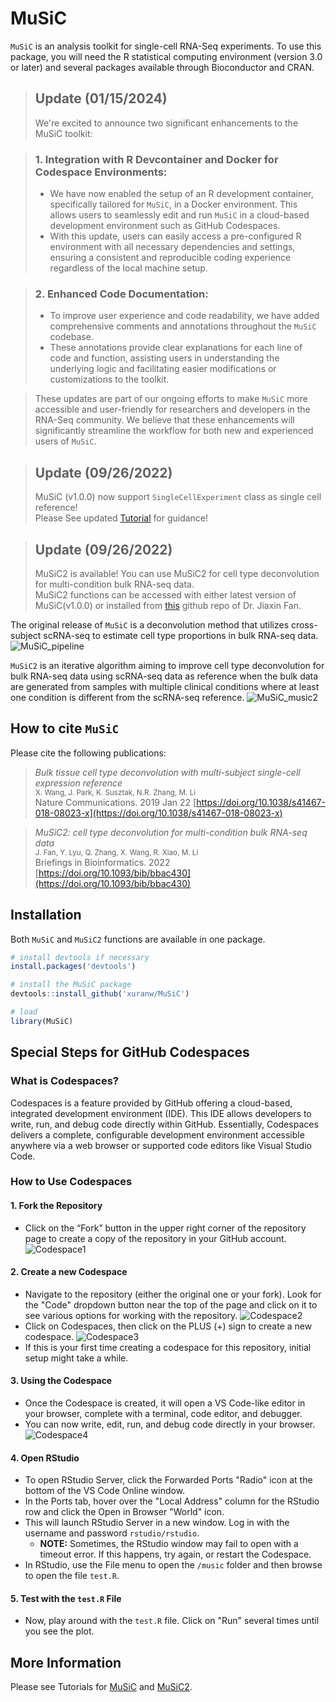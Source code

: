 MuSiC
=============================================
`MuSiC` is an analysis toolkit for single-cell RNA-Seq experiments. To use this package, you will need the R statistical computing environment (version 3.0 or later) and several packages available through Bioconductor and CRAN.

> ## Update (01/15/2024)
> We're excited to announce two significant enhancements to the MuSiC toolkit:

> ### 1. Integration with R Devcontainer and Docker for Codespace Environments:
> - We have now enabled the setup of an R development container, specifically tailored for `MuSiC`, in a Docker environment. This allows users to seamlessly edit and run `MuSiC` in a cloud-based development environment such as GitHub Codespaces.
> - With this update, users can easily access a pre-configured R environment with all necessary dependencies and settings, ensuring a consistent and reproducible coding experience regardless of the local machine setup.

> ### 2. Enhanced Code Documentation:
> - To improve user experience and code readability, we have added comprehensive comments and annotations throughout the `MuSiC` codebase.
> - These annotations provide clear explanations for each line of code and function, assisting users in understanding the underlying logic and facilitating easier modifications or customizations to the toolkit.

> These updates are part of our ongoing efforts to make `MuSiC` more accessible and user-friendly for researchers and developers in the RNA-Seq community. We believe that these enhancements will significantly streamline the workflow for both new and experienced users of `MuSiC`.

> ## Update (09/26/2022)
>  MuSiC (v1.0.0) now support `SingleCellExperiment` class as single cell reference!<br />
> Please See updated [Tutorial](http://xuranw.github.io/MuSiC/articles/MuSiC.html) for guidance!

> ## Update (09/26/2022)
> MuSiC2 is available! You can use MuSiC2 for cell type deconvolution for multi-condition bulk RNA-seq data. <br />
> MuSiC2 functions can be accessed with either latest version of MuSiC(v1.0.0) or installed from [this](https://github.com/Jiaxin-Fan/MuSiC2) github repo of Dr. Jiaxin Fan.

The original release of `MuSiC` is a deconvolution method that utilizes cross-subject scRNA-seq to estimate cell type proportions in bulk RNA-seq data.
![MuSiC\_pipeline](images/FigureMethod.jpg)

`MuSiC2` is an iterative algorithm aiming to improve cell type deconvolution for bulk RNA-seq data using scRNA-seq data as reference when the bulk data are generated from samples with multiple clinical conditions where at least one condition is different from the scRNA-seq reference.
![MuSiC\_music2](images/MuSiC2.jpg)


How to cite `MuSiC`
-------------------
Please cite the following publications:

> *Bulk tissue cell type deconvolution with multi-subject single-cell expression reference*<br />
> <small>X. Wang, J. Park, K. Susztak, N.R. Zhang, M. Li<br /></small>
> Nature Communications. 2019 Jan 22 [https://doi.org/10.1038/s41467-018-08023-x](https://doi.org/10.1038/s41467-018-08023-x) 

> *MuSiC2: cell type deconvolution for multi-condition bulk RNA-seq data*<br />
> <small>J. Fan, Y. Lyu, Q. Zhang, X. Wang, R. Xiao, M. Li<br /></small>
> Briefings in Bioinformatics. 2022 [https://doi.org/10.1093/bib/bbac430](https://doi.org/10.1093/bib/bbac430)


Installation
------------
Both `MuSiC` and `MuSiC2` functions are available in one package.
``` r
# install devtools if necessary
install.packages('devtools')

# install the MuSiC package
devtools::install_github('xuranw/MuSiC')

# load
library(MuSiC)
```
## Special Steps for GitHub Codespaces
### What is Codespaces?
Codespaces is a feature provided by GitHub offering a cloud-based, integrated development environment (IDE). This IDE allows developers to write, run, and debug code directly within GitHub. Essentially, Codespaces delivers a complete, configurable development environment accessible anywhere via a web browser or supported code editors like Visual Studio Code.

### How to Use Codespaces

#### 1. Fork the Repository
- Click on the “Fork” button in the upper right corner of the repository page to create a copy of the repository in your GitHub account.
![Codespace1](images/Codespace/1.png)

#### 2. Create a new Codespace
- Navigate to the repository (either the original one or your fork). Look for the "Code" dropdown button near the top of the page and click on it to see various options for working with the repository.
![Codespace2](images/Codespace/2.png)
- Click on Codespaces, then click on the PLUS (+) sign to create a new codespace.
![Codespace3](images/Codespace/3.png)
- If this is your first time creating a codespace for this repository, initial setup might take a while.

#### 3. Using the Codespace
- Once the Codespace is created, it will open a VS Code-like editor in your browser, complete with a terminal, code editor, and debugger.
- You can now write, edit, run, and debug code directly in your browser.
![Codespace4](images/Codespace/4.png)

#### 4. Open RStudio
- To open RStudio Server, click the Forwarded Ports "Radio" icon at the bottom of the VS Code Online window.
- In the Ports tab, hover over the "Local Address" column for the RStudio row and click the Open in Browser "World" icon.
- This will launch RStudio Server in a new window. Log in with the username and password `rstudio/rstudio`.
  - **NOTE:** Sometimes, the RStudio window may fail to open with a timeout error. If this happens, try again, or restart the Codespace.
- In RStudio, use the File menu to open the `/music` folder and then browse to open the file `test.R`.

#### 5. Test with the `test.R` File
- Now, play around with the `test.R` file. Click on "Run" several times until you see the plot.

More Information
-----------------
Please see Tutorials for [MuSiC](http://xuranw.github.io/MuSiC/articles/MuSiC.html) and [MuSiC2](http://xuranw.github.io/MuSiC/articles/pages/MuSiC2.html).
